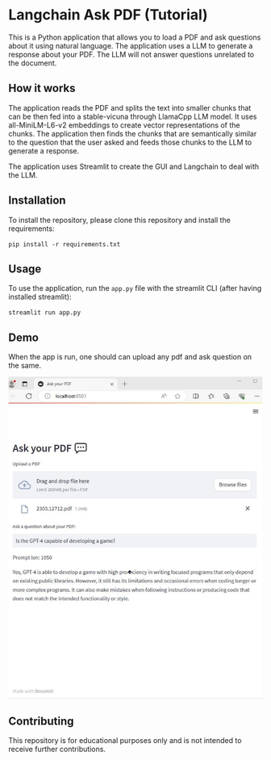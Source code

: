 # Langchain Ask PDF (Tutorial)

This is a Python application that allows you to load a PDF and ask questions about it using natural language. The application uses a LLM to generate a response about your PDF. The LLM will not answer questions unrelated to the document.

## How it works

The application reads the PDF and splits the text into smaller chunks that can be then fed into a stable-vicuna through LlamaCpp LLM model. It uses all-MiniLM-L6-v2 embeddings to create vector representations of the chunks. The application then finds the chunks that are semantically similar to the question that the user asked and feeds those chunks to the LLM to generate a response.

The application uses Streamlit to create the GUI and Langchain to deal with the LLM.


## Installation

To install the repository, please clone this repository and install the requirements:

```
pip install -r requirements.txt
```

## Usage

To use the application, run the `app.py` file with the streamlit CLI (after having installed streamlit): 

```
streamlit run app.py
```

## Demo

When the app is run, one should can upload any pdf and ask question on the same.

![image](https://raw.githubusercontent.com/vinayakkankanwadi/lanchain-local-pdf/main/screenshot.JPG)

## Contributing

This repository is for educational purposes only and is not intended to receive further contributions. 
